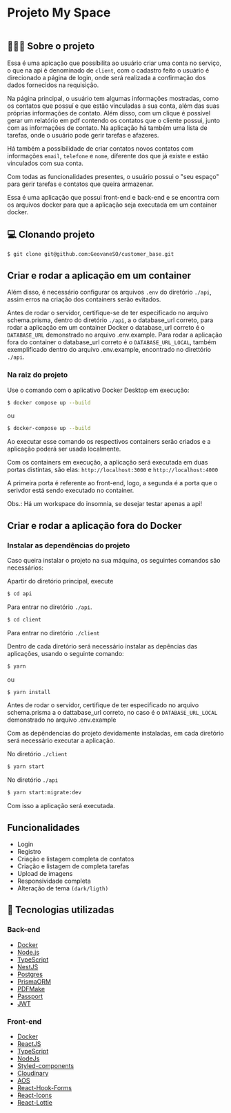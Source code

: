 
# Projeto My Space
<img></img>


## 👨🏻‍💻 Sobre o projeto


Essa é uma apicação que possíbilita ao usuário criar uma conta no serviço, o que na api é denominado de `client`, com o cadastro feito o usuário é direcionado a página de login, onde será realizada a confirmação dos dados fornecidos na requisição.

Na página principal, o usuário tem algumas informações mostradas, como os contatos que possuí e que estão vinculadas a sua conta, além das suas próprias informações de contato. Além disso, com um clique é possível gerar um relatório em pdf contendo os contatos que o cliente possui, junto com as informações de contato. Na aplicação há também uma lista de tarefas, onde o usuário pode gerir tarefas e afazeres.

Há também a possíbilidade de criar contatos novos contatos com informações `email`, `telefone` e `nome`, diferente dos que já existe e estão vinculados com sua conta. 

Com todas as funcionalidades presentes, o usuário possui o "seu espaço" para gerir tarefas e contatos que queira armazenar.


Essa é uma aplicação que possui front-end e back-end e se encontra com os arquivos docker para que a aplicação seja executada em um container docker.

## 💻 Clonando projeto

```bash
$ git clone git@github.com:GeovaneSO/customer_base.git
```

## Criar e rodar a aplicação em um container

Além disso, é necessário configurar os arquivos `.env` do diretório `./api`, assim erros na criação dos containers serão evitados. 

Antes de rodar o servidor, certifique-se de ter especificado no arquivo schema.prisma, dentro do diretório `./api`, a o database_url correto, para rodar a aplicação em um container Docker o database_url correto é o `DATABASE_URL` demonstrado no arquivo .env.example. Para rodar a aplicação fora do container o database_url correto é o `DATABASE_URL_LOCAL`, também exemplificado dentro do arquivo .env.example, encontrado no direttório  `./api`.

### Na raiz do projeto

Use o comando com o aplicativo Docker Desktop em execução:
```bash
$ docker compose up --build
``` 
ou
```bash
$ docker-compose up --build
```

Ao executar esse comando os respectivos containers serão criados e a aplicação poderá ser usada localmente.

Com os containers em execução, a aplicação será executada em duas portas distintas, são elas: `http://localhost:3000` e `http://localhost:4000`

A primeira porta é referente ao front-end, logo, a segunda é a porta que o serivdor está sendo executado no container.

Obs.: Há um workspace do insomnia, se desejar testar apenas a api!

## Criar e rodar a aplicação fora do Docker


### Instalar as dependências do projeto

Caso queira instalar o projeto na sua máquina, os seguintes comandos são necessários:

Apartir do diretório principal, execute

```bash
$ cd api
``` 

Para entrar no diretório `./api`.

```bash
$ cd client
``` 

Para entrar no diretório `./client`

Dentro de cada diretório será necessário instalar as depências das aplicações, usando o seguinte comando:

```bash
$ yarn
``` 

ou

```bash
$ yarn install
``` 

Antes de rodar o servidor, certifique de ter especificado no arquivo schema.prisma a o dattabase_url correto, no caso é o `DATABASE_URL_LOCAL` demonstrado no arquivo .env.example

Com as depêndencias do projeto devidamente instaladas, em cada diretório será necessário executar a aplicação.

No diretório `./client`

```bash
$ yarn start
``` 

No diretório `./api`

```bash
$ yarn start:migrate:dev
``` 

Com isso a aplicação será executada.

## Funcionalidades

- Login
- Registro
- Criação e listagem completa de contatos
- Criação e listagem de completa tarefas
- Upload de imagens
- Responsividade completa
- Alteração de tema `(dark/ligth)`

## 🚀 Tecnologias utilizadas

### Back-end

- [Docker](https://www.docker.com/)
- [Node.js](https://nodejs.org/en/)
- [TypeScript](https://www.typescriptlang.org/)
- [NestJS](https://nestjs.com/)
- [Postgres](https://www.postgresql.org/)
- [PrismaORM](https://www.prisma.io/)
- [PDFMake](http://pdfmake.org/)
- [Passport](https://www.passportjs.org/)
- [JWT](https://jwt.io/)

### Front-end

- [Docker](https://www.docker.com/)
- [ReactJS](https://reactjs.org/)
- [TypeScript](https://www.typescriptlang.org/)
- [NodeJs](https://nodejs.org/en/)
- [Styled-components](https://styled-components.com/)
- [Cloudinary](https://cloudinary.com/)
- [AOS](https://michalsnik.github.io/aos/)
- [React-Hook-Forms](https://react-hook-form.com/)
- [React-Icons](https://react-icons.github.io/react-icons)
- [React-Lottie](https://lottiefiles.com/blog/working-with-lottie/how-to-use-lottie-in-react-app)